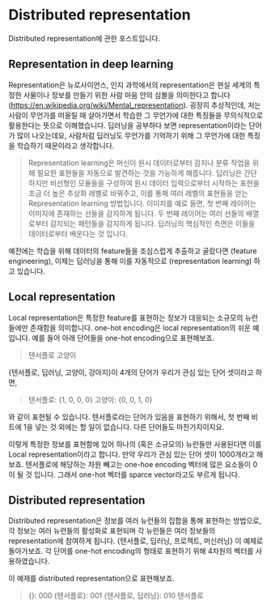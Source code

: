# Distributed representation
Distributed representation에 관한 포스트입니다. 

## Representation in deep learning
Representation은 뉴로사이언스, 인지 과학에서의 representation은 현실 세계의 특정한 사물이나 정보를 만들기 위한 사람 마음 안의 심볼을 의미한다고 합니다(https://en.wikipedia.org/wiki/Mental_representation). 굉장히 추상적인데, 저는 사람이 무언가를 떠올릴 때 살아가면서 학습한 그 무언가에 대한 특징들을 무의식적으로 활용한다는 뜻으로 이해했습니다.
딥러닝을 공부하다 보면 representation이라는 단어가 많이 나오는데요, 사람처럼 딥러닝도 무언가를 기억하기 위해 그 무언가에 대한 특징을 학습하기 때문이라고 생각합니다.
> Representation learning은 머신이 원시 데이터로부터 감지나 분류 작업을 위해 필요한 표현들을 자동으로 발견하는 것을 가능하게 해줍니다. 딥러닝은 간단하지만 비선형인 모듈들을 구성하여 원시 데이터 입력으로부터 시작하는 표현을 조금 더 높은 추상화 레벨로 바꿔주고, 이를 통해 여러 레벨의 표현들을 얻는 Representation learning 방법입니다. 이미지를 예로 들면, 첫 번째 레이어는 이미지에 존재하는 선들을 감지하게 됩니다. 두 번째 레이어는 여러 선들의 배열로부터 감지되는 패턴들을 감지하게 됩니다. 딥러닝의 핵심적인 측면은 이들을 데이터로부터 배운다는 것 입니다.

예전에는 학습을 위해 데이터의 feature들을 조심스럽게 추출하고 골랐다면 (feature engineering), 이제는 딥러닝을 통해 이를 자동적으로 (representation learning) 하고 있습니다.
## Local representation
Local representation은 특정한 feature를 표현하는 정보가 대응되는 소규모의 뉴런들에만 존재함을 의미합니다. one-hot encoding은 local representation의 쉬운 예입니다. 예를 들어 아래 단어들을 one-hot encoding으로 표현해보죠.

> 텐서플로
> 고양이

{텐서플로, 딥러닝, 고양이, 강아지}이 4개의 단어가 우리가 관심 있는 단어 셋이라고 하면,

> 텐서플로: {1, 0, 0, 0}
> 고양이: {0, 0, 1, 0}

와 같이 표현될 수 있습니다.
텐서플로라는 단어가 있음을 표현하기 위해서, 첫 번째 비트에 1을 넣는 것 외에는 할 일이 없습니다. 다른 단어들도 마찬가지이지요.

이렇게 특정한 정보를 표현함에 있어 하나의 (혹은 소규모의) 뉴런들만 사용된다면 이를 Local representation이라고 합니다. 만약 우리가 관심 있는 단어 셋이 1000개라고 해보죠. 텐서플로에 해당하는 차원 빼고는 one-hoe encoding 벡터에 많은 요소들이 0이 될 것 입니다. 그래서 one-hot 벡터를 sparce vector라고도 부르게 됩니다.

## Distributed representation
Distributed representation은 정보를 여러 뉴런들의 집합을 통해 표현하는 방법으로, 각 정보는 여러 뉴런들의 활성화로 표현되며 각 뉴런들은 여러 정보들의 representation에 참여하게 됩니다.
{텐서플로, 딥러닝, 프로젝트, 머신러닝} 이 예제로 돌아가보죠. 각 단어를 one-hot encoding의 형태로 표현하기 위해 4차원의 벡터를 사용하였습니다.

이 예제를 distributed representation으로 표현해보죠.
> {}: 000
> {텐서플로}: 001
> {텐서플로, 딥러닝}: 010
> 텐서플로

<!--stackedit_data:
eyJoaXN0b3J5IjpbLTExMDUwMDYzNzYsLTc3NjQ4MTk3LDE2NT
U2ODQ3NTksLTEyMzI5NDcwMDYsMTUxNjc3MzUyOSw2NTYxMjQ1
MTEsMTQwNjg1MjY4Nl19
-->